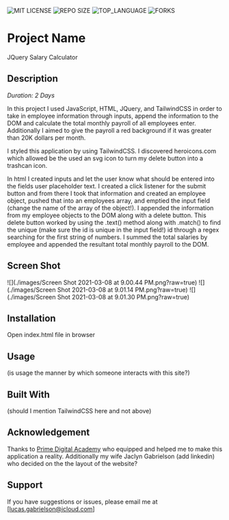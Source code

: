 ![MIT LICENSE](https://img.shields.io/github/license/scottbromander/the_marketplace.svg?style=flat-square)
![REPO SIZE](https://img.shields.io/github/repo-size/scottbromander/the_marketplace.svg?style=flat-square)
![TOP_LANGUAGE](https://img.shields.io/github/languages/top/scottbromander/the_marketplace.svg?style=flat-square)
![FORKS](https://img.shields.io/github/forks/scottbromander/the_marketplace.svg?style=social)

# Project Name

JQuery Salary Calculator

## Description

_Duration: 2 Days_

In this project I used JavaScript, HTML, JQuery, and TailwindCSS in order to take in employee information through inputs, append the information to the DOM and calculate the total monthly payroll of all employees enter. Additionally I aimed to give the payroll a red background if it was greater than 20K dollars per month.

I styled this application by using TailwindCSS. I discovered heroicons.com which allowed be the used an svg icon to turn my delete button into a trashcan icon. 

In html I created inputs and let the user know what should be entered into the fields user placeholder text. I created a click listener for the submit button and from there I took that information and created an employee object, pushed that into an employees array, and emptied the input field (change the name of the array of the object!). I appended the information from my employee objects to the DOM along with a delete button. This delete button worked by using the .text() method along with .match() to find the unique (make sure the id is unique in the input field!) id through a regex searching for the first string of numbers. I summed the total salaries by employee and appended the resultant total monthly payroll to the DOM. 

## Screen Shot

![](./images/Screen Shot 2021-03-08 at 9.00.44 PM.png?raw=true)
![](./images/Screen Shot 2021-03-08 at 9.01.14 PM.png?raw=true)
![](./images/Screen Shot 2021-03-08 at 9.01.30 PM.png?raw=true)

## Installation

Open index.html file in browser

## Usage

(is usage the manner by which someone interacts with this site?)

## Built With

(should I mention TailwindCSS here and not above)

## Acknowledgement
Thanks to [Prime Digital Academy](www.primeacademy.io) who equipped and helped me to make this application a reality. Additionally my wife Jaclyn Gabrielson (add linkedin) who decided on the the layout of the website?

## Support
If you have suggestions or issues, please email me at [lucas.gabrielson@icloud.com]




